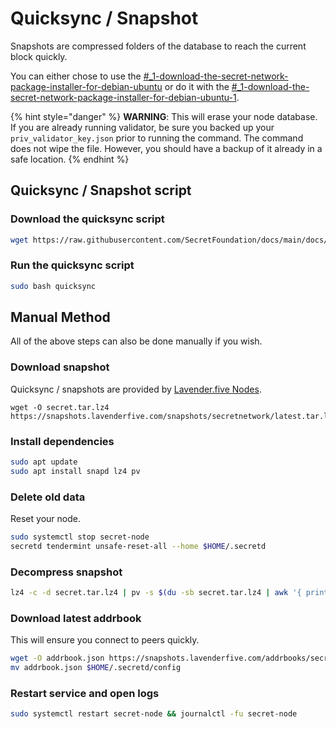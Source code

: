 # Quicksync / Snapshot

Snapshots are compressed folders of the database to reach the current block quickly.

You can either chose to use the [#\_1-download-the-secret-network-package-installer-for-debian-ubuntu](snapshot.md#\_1-download-the-secret-network-package-installer-for-debian-ubuntu "mention") or do it with the [#\_1-download-the-secret-network-package-installer-for-debian-ubuntu-1](snapshot.md#\_1-download-the-secret-network-package-installer-for-debian-ubuntu-1 "mention").

{% hint style="danger" %}
**WARNING**: This will erase your node database. If you are already running validator, be sure you backed up your `priv_validator_key.json` prior to running the command. The command does not wipe the file. However, you should have a backup of it already in a safe location.
{% endhint %}

## Quicksync / Snapshot script <a href="#_1-download-the-secret-network-package-installer-for-debian-ubuntu" id="_1-download-the-secret-network-package-installer-for-debian-ubuntu"></a>

### Download the quicksync script

```bash
wget https://raw.githubusercontent.com/SecretFoundation/docs/main/docs/node-guide/quicksync
```

### Run the quicksync script

```bash
sudo bash quicksync
```

## Manual Method <a href="#_1-download-the-secret-network-package-installer-for-debian-ubuntu" id="_1-download-the-secret-network-package-installer-for-debian-ubuntu"></a>

All of the above steps can also be done manually if you wish.

### Download snapshot

Quicksync / snapshots are provided by [Lavender.five Nodes](https://services.lavenderfive.com/mainnet/secretnetwork/snapshot).

```
wget -O secret.tar.lz4 https://snapshots.lavenderfive.com/snapshots/secretnetwork/latest.tar.lz4
```

### Install dependencies

```bash
sudo apt update
sudo apt install snapd lz4 pv
```

### Delete old data

Reset your node.&#x20;

```bash
sudo systemctl stop secret-node
secretd tendermint unsafe-reset-all --home $HOME/.secretd
```

### Decompress snapshot

```bash
lz4 -c -d secret.tar.lz4 | pv -s $(du -sb secret.tar.lz4 | awk '{ print $1 }') | tar -x -C $HOME/.secretd
```

### Download latest addrbook

This will ensure you connect to peers quickly.

```bash
wget -O addrbook.json https://snapshots.lavenderfive.com/addrbooks/secretnetwork/addrbook.json
mv addrbook.json $HOME/.secretd/config
```

### Restart service and open logs

```bash
sudo systemctl restart secret-node && journalctl -fu secret-node
```

